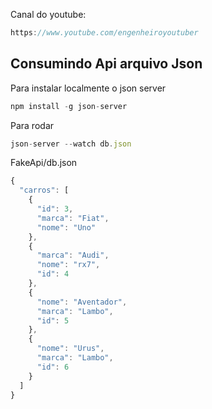 Canal do youtube:

```js
https://www.youtube.com/engenheiroyoutuber
```

## Consumindo Api arquivo Json

Para instalar localmente o json server

```js
npm install -g json-server
```

Para rodar

```js
json-server --watch db.json
```

FakeApi/db.json

```js
{
  "carros": [
    {
      "id": 3,
      "marca": "Fiat",
      "nome": "Uno"
    },
    {
      "marca": "Audi",
      "nome": "rx7",
      "id": 4
    },
    {
      "nome": "Aventador",
      "marca": "Lambo",
      "id": 5
    },
    {
      "nome": "Urus",
      "marca": "Lambo",
      "id": 6
    }
  ]
}
```

